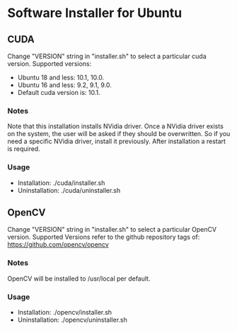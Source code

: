 # Software Installer for Ubuntu

## CUDA
Change "VERSION" string in "installer.sh" to select a particular cuda version.
Supported versions:
- Ubuntu 18 and less: 10.1, 10.0.
- Ubuntu 16 and less: 9.2, 9.1, 9.0.
- Default cuda version is: 10.1.

### Notes
Note that this installation installs NVidia driver.
Once a NVidia driver exists on the system, the user will be asked if they should be overwritten.
So if you need a specific NVidia driver, install it previously.
After installation a restart is required.

### Usage
- Installation: ./cuda/installer.sh
- Uninstallation: ./cuda/uninstaller.sh

## OpenCV
Change "VERSION" string in "installer.sh" to select a particular OpenCV version.
Supported Versions refer to the github repository tags of: https://github.com/opencv/opencv

### Notes
OpenCV will be installed to /usr/local per default.

### Usage
- Installation: ./opencv/installer.sh
- Uninstallation: ./opencv/uninstaller.sh
